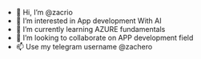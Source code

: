- 👋 Hi, I’m @zacrio
- 👀 I’m interested in App development With AI 
- 🌱 I’m currently learning AZURE fundamentals
- 💞️ I’m looking to collaborate on APP development field
- 📫 Use my telegram username @zachero  

<!---
zacrio/zacrio is a ✨ special ✨ repository because its `README.md` (this file) appears on your GitHub profile.
You can click the Preview link to take a look at your changes.
--->
